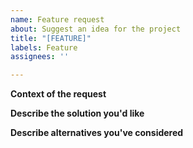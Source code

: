 ```yaml
---
name: Feature request
about: Suggest an idea for the project
title: "[FEATURE]"
labels: Feature
assignees: ''

---
```


**Context of the request**
<!--
  A clear and concise description of what the problem is.
  e.g. I'm always frustrated when [...]
-->

**Describe the solution you'd like**
<!-- A clear and concise description of what you want to happen. -->

**Describe alternatives you've considered**
<!-- A clear and concise description of any alternative solutions or features you've considered. -->
